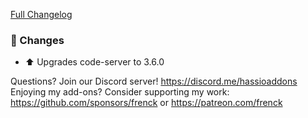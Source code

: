 [Full Changelog][changelog]

### 🔨 Changes

- ⬆ Upgrades code-server to 3.6.0

[changelog]: https://github.com/hassio-addons/addon-vscode/compare/v2.8.1...v2.8.2

Questions? Join our Discord server! https://discord.me/hassioaddons
Enjoying my add-ons? Consider supporting my work:
https://github.com/sponsors/frenck or https://patreon.com/frenck